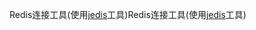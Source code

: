 Redis连接工具(使用[jedis](https://github.com/xetorthio/jedis)工具)Redis连接工具(使用[jedis](https://github.com/xetorthio/jedis)工具)